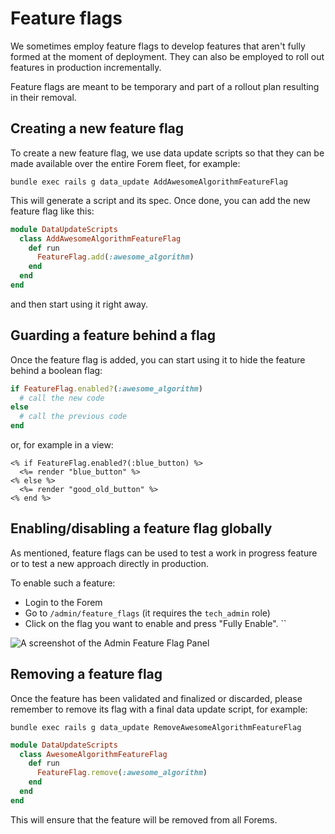 # Feature flags

We sometimes employ feature flags to develop features that aren't fully formed
at the moment of deployment. They can also be employed to roll out features in
production incrementally.

Feature flags are meant to be temporary and part of a rollout plan resulting in
their removal.

## Creating a new feature flag

To create a new feature flag, we use data update scripts so that they can be
made available over the entire Forem fleet, for example:

```shell
bundle exec rails g data_update AddAwesomeAlgorithmFeatureFlag
```

This will generate a script and its spec. Once done, you can add the new feature
flag like this:

```ruby
module DataUpdateScripts
  class AddAwesomeAlgorithmFeatureFlag
    def run
      FeatureFlag.add(:awesome_algorithm)
    end
  end
end
```

and then start using it right away.

## Guarding a feature behind a flag

Once the feature flag is added, you can start using it to hide the feature behind a
boolean flag:

```ruby
if FeatureFlag.enabled?(:awesome_algorithm)
  # call the new code
else
  # call the previous code
end
```

or, for example in a view:

```erb
<% if FeatureFlag.enabled?(:blue_button) %>
  <%= render "blue_button" %>
<% else %>
  <%= render "good_old_button" %>
<% end %>
```

## Enabling/disabling a feature flag globally

As mentioned, feature flags can be used to test a work in progress feature or to
test a new approach directly in production.

To enable such a feature:
- Login to the Forem
- Go to `/admin/feature_flags` (it requires the `tech_admin` role)
- Click on the flag you want to enable and press "Fully Enable".
``

![A screenshot of the Admin Feature Flag Panel](/admin_feature_flags.png)

## Removing a feature flag

Once the feature has been validated and finalized or discarded, please remember
to remove its flag with a final data update script, for example:

```shell
bundle exec rails g data_update RemoveAwesomeAlgorithmFeatureFlag
```

```ruby
module DataUpdateScripts
  class AwesomeAlgorithmFeatureFlag
    def run
      FeatureFlag.remove(:awesome_algorithm)
    end
  end
end
```

This will ensure that the feature will be removed from all Forems.
